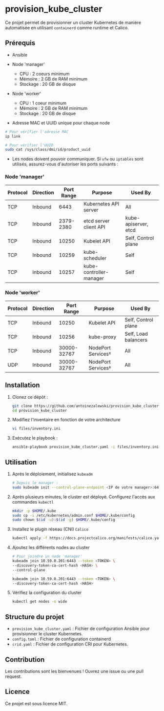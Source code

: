 # provision_kube_cluster

Ce projet permet de provisionner un cluster Kubernetes de manière automatisée en utilisant `containerd` comme runtime et Calico.

## Prérequis

- Ansible

- Node 'manager'
    - CPU : 2 coeurs minimum
    - Mémoire : 2 GB de RAM minimum
    - Stockage : 20 GB de disque

- Node 'worker'
    - CPU : 1 coeur minimum
    - Mémoire : 2 GB de RAM minimum
    - Stockage : 20 GB de disque

- Adresse MAC et UUID unique pour chaque node
```bash
# Pour vérifier l'adresse MAC
ip link

# Pour vérifier l'UUID
sudo cat /sys/class/dmi/id/product_uuid
```

- Les nodes doivent pouvoir communiquer. Si `ufw` ou `iptables` sont utilisés, assurez-vous d'autoriser les ports suivants :

### Node 'manager'
| **Protocol** | **Direction** | **Port Range** | **Purpose** | **Used By** |
|---|---|---|---|---|
| TCP | Inbound | 6443 | Kubernetes API server | All |
| TCP | Inbound | 2379-2380 | etcd server client API | kube-apiserver, etcd |
| TCP | Inbound | 10250 | Kubelet API | Self, Control plane |
| TCP | Inbound | 10259 | kube-scheduler | Self |
| TCP | Inbound | 10257 | kube-controller-manager | Self |

### Node 'worker'
| **Protocol** | **Direction** | **Port Range** | **Purpose** | **Used By** |
|---|---|---|---|---|
| TCP | Inbound | 10250 | Kubelet API | Self, Control plane |
| TCP | Inbound | 10256 | kube-proxy | Self, Load balancers |
| TCP | Inbound | 30000-32767 | NodePort Services† | All |
| UDP | Inbound | 30000-32767 | NodePort Services† | All |

## Installation

1. Clonez ce dépôt :
    ```bash
    git clone https://github.com/antoinezalewski/provision_kube_cluster.git
    cd provision_kube_cluster
    ```

2. Modifiez l'inventaire en fonction de votre architecture
    ```bash
    vi files/inventory.ini
    ```

3. Exécutez le playbook :
    ```bash
    ansible-playbook provision_kube_cluster.yaml -i files/inventory.ini
    ```

## Utilisation

1. Après le déploiement, initialisez `kubeadm`
    ```bash
    # Depuis le manager :
    sudo kubeadm init --control-plane-endpoint <IP de votre manager>:6443 --pod-network-cidr=10.244.0.0/16
    ```

2. Après plusieurs minutes, le cluster est déployé. Configurez l'accès aux commandes `kubectl`
    ```bash
    mkdir -p $HOME/.kube
    sudo cp -i /etc/kubernetes/admin.conf $HOME/.kube/config
    sudo chown $(id -u):$(id -g) $HOME/.kube/config
    ```

3. Installez le plugin réseau (CNI) `Calico`
    ```bash
    kubectl apply -f https://docs.projectcalico.org/manifests/calico.yaml
    ```

4. Ajoutez les différents nodes au cluster
    ```bash
    # Pour joindre un node 'manager'
    kubeadm join 10.59.0.201:6443 --token <TOKEN> \
	--discovery-token-ca-cert-hash <HASH> \
	--control-plane
    ```
    ```bash
    kubeadm join 10.59.0.201:6443 --token <TOKEN> \
	--discovery-token-ca-cert-hash <HASH>
    ```

5. Vérifiez la configuration du cluster
    ```bash
    kubectl get nodes -o wide
    ```

## Structure du projet

- `provision_kube_cluster.yaml` : Fichier de configuration Ansible pour provisionner le cluster Kubernetes.
- `config.toml` : Fichier de configuration containerd
- `crid.yaml` : Fichier de configuration CRI pour Kubernetes.

## Contribution

Les contributions sont les bienvenues ! Ouvrez une issue ou une pull request.

## Licence

Ce projet est sous licence MIT.